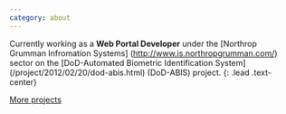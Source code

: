 ```yaml
---
category: about
---
```

Currently working as a **Web Portal Developer** under the [Northrop Grumman Infromation Systems] (http://www.is.northropgrumman.com/) sector on the [DoD-Automated Biometric Identification System] (/project/2012/02/20/dod-abis.html) (DoD-ABIS) project.
{: .lead .text-center}

<p class='text-center'>
	<a class='btn btn-primary' href='/projects'>More projects</a>
</p>
